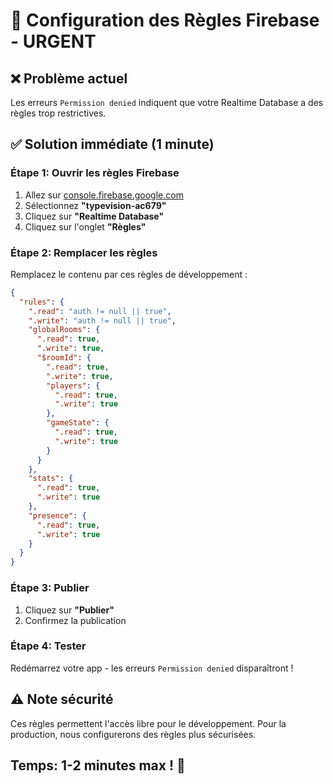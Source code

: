 # 🔧 Configuration des Règles Firebase - URGENT

## ❌ Problème actuel
Les erreurs `Permission denied` indiquent que votre Realtime Database a des règles trop restrictives.

## ✅ Solution immédiate (1 minute)

### Étape 1: Ouvrir les règles Firebase
1. Allez sur [console.firebase.google.com](https://console.firebase.google.com)
2. Sélectionnez **"typevision-ac679"**
3. Cliquez sur **"Realtime Database"**
4. Cliquez sur l'onglet **"Règles"**

### Étape 2: Remplacer les règles
Remplacez le contenu par ces règles de développement :

```json
{
  "rules": {
    ".read": "auth != null || true",
    ".write": "auth != null || true",
    "globalRooms": {
      ".read": true,
      ".write": true,
      "$roomId": {
        ".read": true,
        ".write": true,
        "players": {
          ".read": true,
          ".write": true
        },
        "gameState": {
          ".read": true,
          ".write": true
        }
      }
    },
    "stats": {
      ".read": true,
      ".write": true
    },
    "presence": {
      ".read": true,
      ".write": true
    }
  }
}
```

### Étape 3: Publier
1. Cliquez sur **"Publier"**
2. Confirmez la publication

### Étape 4: Tester
Redémarrez votre app - les erreurs `Permission denied` disparaîtront !

## ⚠️ Note sécurité
Ces règles permettent l'accès libre pour le développement. 
Pour la production, nous configurerons des règles plus sécurisées.

## Temps: 1-2 minutes max ! 🚀
